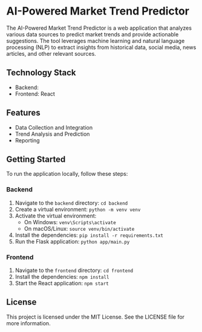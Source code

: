# AI-Powered Market Trend Predictor

The AI-Powered Market Trend Predictor is a web application that analyzes various data sources to predict market trends and provide actionable suggestions. The tool leverages machine learning and natural language processing (NLP) to extract insights from historical data, social media, news articles, and other relevant sources.

## Technology Stack
- Backend: 
- Frontend: React


## Features
- Data Collection and Integration
- Trend Analysis and Prediction
- Reporting

## Getting Started
To run the application locally, follow these steps:

### Backend
1. Navigate to the `backend` directory: `cd backend`
2. Create a virtual environment: `python -m venv venv`
3. Activate the virtual environment:
    - On Windows: `venv\Scripts\activate`
    - On macOS/Linux: `source venv/bin/activate`
4. Install the dependencies: `pip install -r requirements.txt`
5. Run the Flask application: `python app/main.py`

### Frontend
1. Navigate to the `frontend` directory: `cd frontend`
2. Install the dependencies: `npm install`
3. Start the React application: `npm start`

## License
This project is licensed under the MIT License. See the LICENSE file for more information.
